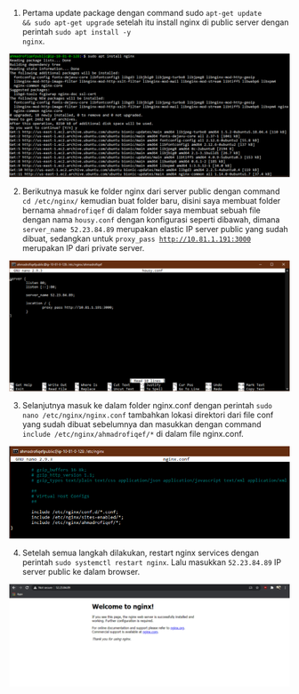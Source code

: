 1. Pertama update package dengan command sudo <code>apt-get update && sudo apt-get upgrade</code> setelah itu
install nginx di public server dengan perintah <code>sudo apt install -y nginx</code>.

<img src="/week1/assets2/15.png">

2. Berikutnya masuk ke folder nginx dari server public dengan command <code>cd /etc/nginx/</code> kemudian buat folder baru,
disini saya membuat folder bernama <code>ahmadrofiqef</code> di dalam folder saya membuat sebuah file dengan nama <code>housy.conf</code> 
dengan konfigurasi seperti dibawah, dimana <code>server_name 52.23.84.89</code> merupakan elastic IP server public yang sudah dibuat, sedangkan untuk 
<code>proxy_pass http://10.81.1.191:3000</code> merupakan IP dari private server.

<img src="/week1/assets2/16.png">

3. Selanjutnya masuk ke dalam folder nginx.conf dengan perintah <code>sudo nano /etc/nginx/nginx.conf</code> tambahkan lokasi direktori dari file
conf yang sudah dibuat sebelumnya dan masukkan dengan command <code>include /etc/nginx/ahmadrofiqef/*</code> di dalam file nginx.conf. 
<img src="/week1/assets2/17.png">

4. Setelah semua langkah dilakukan, restart nginx services dengan perintah <code>sudo systemctl restart nginx</code>. Lalu
masukkan <code>52.23.84.89</code> IP server public ke dalam browser.

<img src="/week1/assets2/18.png">
